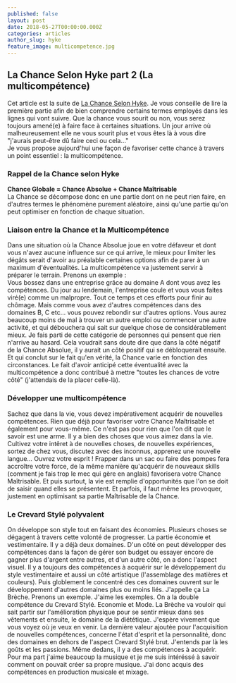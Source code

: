 ```yaml
---
published: false
layout: post
date: 2018-05-27T00:00:00.000Z
categories: articles
author_slug: hyke
feature_image: multicompetence.jpg
---
```

## La Chance Selon Hyke part 2 (La multicompétence)

Cet article est la suite de [La Chance Selon Hyke](http://www.crevardstyle.com/La-Chance-Selon-Hyke). Je vous conseille de lire la première partie afin de bien comprendre certains termes employés dans les lignes qui vont suivre.
Que la chance vous sourit ou non, vous serez toujours amené(e) à faire face à certaines situations. Un jour arrive où malheureusement elle ne vous sourit plus et vous êtes là à vous dire "j'aurais peut-être dû faire ceci ou cela..."  
Je vous propose aujourd'hui une façon de favoriser cette chance à travers un point essentiel : la multicompétence.

### Rappel de la Chance selon Hyke

**Chance Globale = Chance Absolue + Chance Maîtrisable**  
La Chance se décompose donc en une partie dont on ne peut rien faire, en d'autres termes le phénomène purement aléatoire, ainsi qu'une partie qu'on peut optimiser en fonction de chaque situation.

### Liaison entre la Chance et la Multicompétence

Dans une situation où la Chance Absolue joue en votre défaveur et dont vous n'avez aucune influence sur ce qui arrive, le mieux pour limiter les dégâts serait d'avoir au préalable certaines options afin de parer à un maximum d'éventualités. La multicompétence va justement servir à préparer le terrain. Prenons un exemple :  
Vous bossez dans une entreprise grâce au domaine A dont vous avez les compétences. Du jour au lendemain, l'entreprise coule et vous vous faites viré(e) comme un malpropre. Tout ce temps et ces efforts pour finir au chômage. Mais comme vous avez d'autres compétences dans des domaines B, C etc... vous pouvez rebondir sur d'autres options. Vous aurez beaucoup moins de mal à trouver un autre emploi ou commencer une autre activité, et qui débouchera qui sait sur quelque chose de considérablement mieux. Je fais parti de cette catégorie de personnes qui pensent que rien n'arrive au hasard. Cela voudrait sans doute dire que dans la côté négatif de la Chance Absolue, il y aurait un côté positif qui se débloquerait ensuite. Et qui conclut sur le fait qu'en vérité, la Chance varie en fonction des circonstances. Le fait d'avoir anticipé cette éventualité avec la multicompétence a donc contribué à mettre "toutes les chances de votre côté" (j'attendais de la placer celle-là).

### Développer une multicompétence

Sachez que dans la vie, vous devez impérativement acquérir de nouvelles compétences. Rien que déjà pour favoriser votre Chance Maîtrisable et également pour vous-même. Ce n'est pas pour rien que l'on dit que le savoir est une arme. Il y a bien des choses que vous aimez dans la vie. Cultivez votre intêret à de nouvelles choses, de nouvelles expériences, sortez de chez vous, discutez avec des inconnus, apprenez une nouvelle langue... Ouvrez votre esprit !
Frapper dans un sac ou faire des pompes fera accroître votre force, de la même manière qu'acquérir de nouveaux skills (comment je fais trop le mec qui gère en anglais) favorisera votre Chance Maîtrisable.
Et puis surtout, la vie est remplie d'opportunités que l'on se doit de saisir quand elles se présentent. Et parfois, il faut même les provoquer, justement en optimisant sa partie Maîtrisable de la Chance.

### Le Crevard Stylé polyvalent

On développe son style tout en faisant des économies. Plusieurs choses se dégagent à travers cette volonté de progresser. La partie économie et vestimentaire. Il y a déjà deux domaines. D'un côté on peut développer des compétences dans la façon de gérer son budget ou essayer encore de gagner plus d'argent entre autres, et d'un autre côté, on a donc l'aspect visuel. Il y a toujours des compétences à acquérir sur le développement du style vestimentaire et aussi un côté artistique (l'assemblage des matières et couleurs). Puis globlement le concentré des ces domaines ouvrent sur le développement d'autres domaines plus ou moins liés. J'appelle ça La Brèche. Prenons un exemple. J'aime les exemples. On a la double compétence du Crevard Stylé. Economie et Mode. La Brèche va vouloir qui sait partir sur l'amélioration physique pour se sentir mieux dans ses vêtements et ensuite, le domaine de la diététique. J'espère vivement que vous voyez où je veux en venir.
La dernière valeur ajoutée pour l'acquisition de nouvelles compétences, concerne l'état d'esprit et la personnalité, donc des domaines en dehors de l'aspect Crevard Stylé brut. J'entends par là les goûts et les passions. Même dedans, il y a des compétences à acquérir. Pour ma part j'aime beaucoup la musique et je me suis intéréssé à savoir comment on pouvait créer sa propre musique. J'ai donc acquis des compétences en production musicale et mixage.

